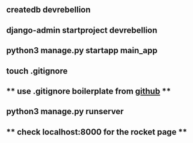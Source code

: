 ## createdb devrebellion

## django-admin startproject devrebellion

## python3 manage.py startapp main_app

## touch .gitignore

## ** use .gitignore boilerplate from [github](https://github.com/SEI-R-4-24/u3_lesson_django_urls_views_and_templates) **

## python3 manage.py runserver

## ** check localhost:8000 for the rocket page **
